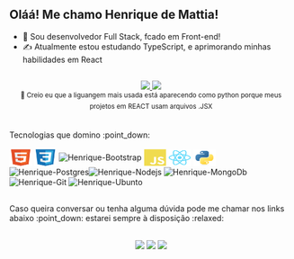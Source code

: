 ## Oláá! Me chamo Henrique de Mattia!
- 🔭 Sou desenvolvedor Full Stack, fcado em Front-end!
- :writing_hand: Atualmente estou estudando TypeScript, e aprimorando minhas habilidades em React

##

<div align="center">
  <a href="https://github.com/henriquemattia">
  <img height="180em" src="https://github-readme-stats.vercel.app/api?username=henriquemattia&show_icons=true&theme=midnight-purple&include_all_commits=true&count_private=true"/>
  <img height="180em" src="https://github-readme-stats.vercel.app/api/top-langs/?username=henriquemattia&layout=compact&langs_count=7&theme=midnight-purple"/>
  </a>
  <div align="center"><sup>🤔 Creio eu que a liguangem mais usada está aparecendo como python porque meus projetos em REACT usam arquivos .JSX </sup></div>
  
  ##
  
</div>
<div>Tecnologias que domino :point_down:</div>
<div style="display: inline_block"><br>
  <img align="center" alt="Henrique-HTML" height="30" width="40" src="https://raw.githubusercontent.com/devicons/devicon/master/icons/html5/html5-original.svg">
  <img align="center" alt="Henrique-CSS" height="30" width="40" src="https://raw.githubusercontent.com/devicons/devicon/master/icons/css3/css3-original.svg">
  <img align="center" alt="Henrique-Bootstrap" height="30" width="40" src="https://cdn.jsdelivr.net/gh/devicons/devicon/icons/bootstrap/bootstrap-original.svg" />
  <img align="center" alt="Henrique-Js" height="30" width="40" src="https://raw.githubusercontent.com/devicons/devicon/master/icons/javascript/javascript-plain.svg">
  <img align="center" alt="Henrique-React" height="30" width="40" src="https://raw.githubusercontent.com/devicons/devicon/master/icons/react/react-original.svg">
  <img align="center" alt="Henrique-Python" height="30" width="40" src="https://raw.githubusercontent.com/devicons/devicon/master/icons/python/python-original.svg">
  <img align="center" alt="Henrique-Postgres" height="30" width="40" src="https://cdn.jsdelivr.net/gh/devicons/devicon/icons/postgresql/postgresql-original.svg" /><img align="center" alt="Henrique-Nodejs" height="30" width="40" src="https://cdn.jsdelivr.net/gh/devicons/devicon/icons/nodejs/nodejs-original.svg" />
  <img  align="center" alt="Henrique-MongoDb" height="30" width="40" src="https://cdn.jsdelivr.net/gh/devicons/devicon/icons/mongodb/mongodb-original.svg" />
  <img align="center" alt="Henrique-Git" height="30" width="40" src="https://cdn.jsdelivr.net/gh/devicons/devicon/icons/git/git-original.svg" />
  <img align="center" alt="Henrique-Ubunto" height="30" width="40" src="https://cdn.jsdelivr.net/gh/devicons/devicon/icons/ubuntu/ubuntu-plain.svg" />
</div>
  
  ##
 
<div>Caso queira conversar ou tenha alguma dúvida pode me chamar nos links abaixo :point_down:  estarei sempre à disposição :relaxed:</div><br />
<div style="display: inline_block" align="center"> 
  
  <a href="https://www.linkedin.com/in/henrique-mattia-3b4400245/" target="_blank"><img src="https://img.shields.io/badge/-LinkedIn-%230077B5?style=for-the-badge&logo=linkedin&logoColor=white" target="_blank"></a> 
  <a href="https://github.com/henriquemattia" target="_blank"><img src="https://img.shields.io/badge/GitHub-100000?style=for-the-badge&logo=github&logoColor=white" target="_blank"></a>
  <a href="https://www.instagram.com/_henriiique____/" target="_blank"><img src="https://img.shields.io/badge/-Instagram-%23E4405F?style=for-the-badge&logo=instagram&logoColor=white" target="_blank"></a>
 </div> 

<!--


- 🌱 I’m currently learning ...
- 👯 I’m looking to collaborate on ...
- 🤔 I’m looking for help with ...
- 💬 Ask me about ...

